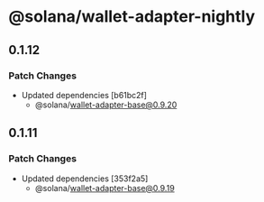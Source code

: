 # @solana/wallet-adapter-nightly

## 0.1.12

### Patch Changes

-   Updated dependencies [b61bc2f]
    -   @solana/wallet-adapter-base@0.9.20

## 0.1.11

### Patch Changes

-   Updated dependencies [353f2a5]
    -   @solana/wallet-adapter-base@0.9.19
